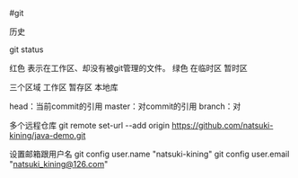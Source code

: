 #git 

历史

git status

红色 表示在工作区、却没有被git管理的文件。
绿色 在临时区 暂时区


三个区域
工作区
暂存区
本地库

head：当前commit的引用
master：对commit的引用
branch：对

多个远程仓库
git remote set-url --add origin https://github.com/natsuki-kining/java-demo.git

设置邮箱跟用户名
git config user.name "natsuki-kining"
git config user.email "natsuki_kining@126.com"

